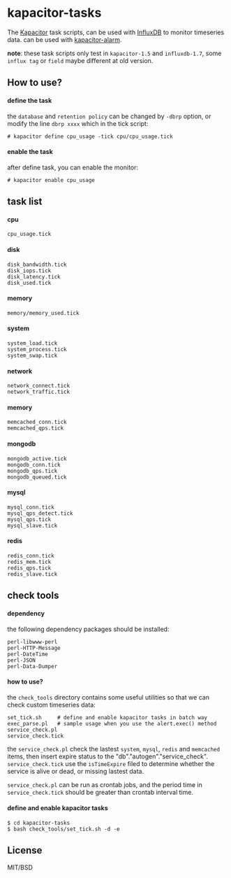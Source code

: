 # kapacitor-tasks

The [Kapacitor](https://docs.influxdata.com/kapacitor/v1.5/) task scripts, can be used with [InfluxDB](https://docs.influxdata.com/influxdb/v1.7/) to monitor timeseries data. can be used with [kapacitor-alarm](https://github.com/arstercz/kapacitor-alarm).

**note**: these task scripts only test in `kapacitor-1.5` and `influxdb-1.7`, some `influx tag` or `field` maybe different at old version. 

## How to use?

#### define the task

the `database` and `retention policy` can be changed by `-dbrp` option, or modify the line `dbrp xxxx` which in the tick script:
```
# kapacitor define cpu_usage -tick cpu/cpu_usage.tick
```

#### enable the task
after define task, you can enable the monitor:
```
# kapacitor enable cpu_usage
```

## task list

#### cpu
```
cpu_usage.tick
```
#### disk
```
disk_bandwidth.tick
disk_iops.tick
disk_latency.tick
disk_used.tick
```
#### memory
```
memory/memory_used.tick
```
#### system
```
system_load.tick
system_process.tick
system_swap.tick
```
#### network
```
network_connect.tick
network_traffic.tick
```
#### memory
```
memcached_conn.tick
memcached_qps.tick
```

#### mongodb
```
mongodb_active.tick
mongodb_conn.tick
mongodb_qps.tick
mongodb_queued.tick
```

#### mysql
```
mysql_conn.tick
mysql_qps_detect.tick
mysql_qps.tick
mysql_slave.tick
```
#### redis
```
redis_conn.tick
redis_mem.tick
redis_qps.tick
redis_slave.tick
```

## check tools

#### dependency

the following dependency packages should be installed:
```
perl-libwww-perl
perl-HTTP-Message
perl-DateTime
perl-JSON
perl-Data-Dumper
```

#### how to use?

the `check_tools` directory contains some useful utilities so that we can check custom timeseries data:
```
set_tick.sh     # define and enable kapacitor tasks in batch way
exec_parse.pl   # sample usage when you use the alert.exec() method
service_check.pl  
service_check.tick
```
the `service_check.pl` check the lastest `system`, `mysql`, `redis` and `memcached` items, then insert expire status to the "db"."autogen"."service_check". `service_check.tick` use the `isTimeExpire` filed to determine whether the service is alive or dead, or missing lastest data.

`service_check.pl` can be run as crontab jobs, and the period time in `service_check.tick` should be greater than crontab interval time.

#### define and enable kapacitor tasks

```
$ cd kapacitor-tasks
$ bash check_tools/set_tick.sh -d -e
```

## License

MIT/BSD
